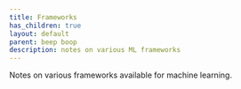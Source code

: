 ```yaml
---
title: Frameworks
has_children: true
layout: default
parent: beep boop
description: notes on various ML frameworks
---
```


Notes on various frameworks available for machine learning.
